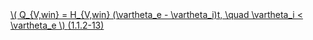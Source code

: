 <a href="/eco2_guide_center/1.%20ECO2%20Logic%20Guide/Hee1_Equation_List.html" class="equation-link" target="_blank" rel="noopener noreferrer">
  \( Q_{V,win} = H_{V,win} (\vartheta_e - \vartheta_i)t, \quad \vartheta_i < \vartheta_e \)  <span class="eq-number">(1.1.2-13)</span>
</a>
